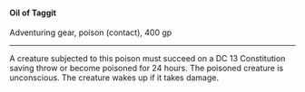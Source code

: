 #### Oil of Taggit

Adventuring gear, poison (contact), 400 gp

---

A creature subjected to this poison must succeed on a DC 13 Constitution saving throw or become poisoned for 24 hours. The poisoned creature is unconscious. The creature wakes up if it takes damage.